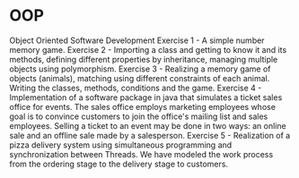 # OOP
 Object Oriented Software Development
Exercise 1 - A simple number memory game.
Exercise 2 - Importing a class and getting to know it and its methods, defining different properties by inheritance, managing multiple objects using polymorphism.
Exercise 3 - Realizing a memory game of objects (animals), matching using different constraints of each animal. Writing the classes, methods, conditions and the game.
Exercise 4 - Implementation of a software package in java that simulates a ticket sales office for events. The sales office employs marketing employees whose goal is to convince customers to join the office's mailing list and sales employees. Selling a ticket to an event may be done in two ways: an online sale and an offline sale made by a salesperson.
Exercise 5 - Realization of a pizza delivery system using simultaneous programming and synchronization between Threads. We have modeled the work process from the ordering stage to the delivery stage to customers.
